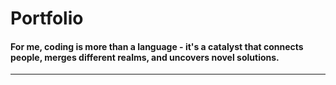 # Portfolio


#### For me, coding is more than a language - it's a catalyst that connects people, merges different realms, and uncovers novel solutions.

---


